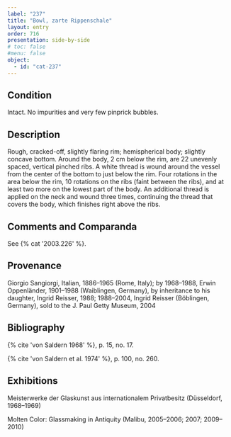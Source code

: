 ```yaml
---
label: "237"
title: "Bowl, zarte Rippenschale"
layout: entry
order: 716
presentation: side-by-side
# toc: false
#menu: false 
object:
  - id: "cat-237"
---
```


## Condition

Intact. No impurities and very few pinprick bubbles.

## Description

Rough, cracked-off, slightly flaring rim; hemispherical body; slightly concave bottom. Around the body, 2 cm below the rim, are 22 unevenly spaced, vertical pinched ribs. A white thread is wound around the vessel from the center of the bottom to just below the rim. Four rotations in the area below the rim, 10 rotations on the ribs (faint between the ribs), and at least two more on the lowest part of the body. An additional thread is applied on the neck and wound three times, continuing the thread that covers the body, which finishes right above the ribs.

## Comments and Comparanda

See {% cat '2003.226' %}.

## Provenance

Giorgio Sangiorgi, Italian, 1886–1965 (Rome, Italy); by 1968–1988, Erwin Oppenländer, 1901–1988 (Waiblingen, Germany), by inheritance to his daughter, Ingrid Reisser, 1988; 1988–2004, Ingrid Reisser (Böblingen, Germany), sold to the J. Paul Getty Museum, 2004

## Bibliography

{% cite 'von Saldern 1968' %}, p. 15, no. 17.

{% cite 'von Saldern et al. 1974' %}, p. 100, no. 260.

## Exhibitions

Meisterwerke der Glaskunst aus internationalem Privatbesitz (Düsseldorf, 1968–1969)

Molten Color: Glassmaking in Antiquity (Malibu, 2005–2006; 2007; 2009–2010)
